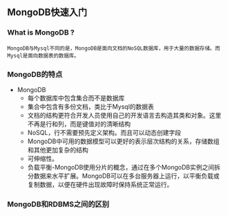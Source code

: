 ## MongoDB快速入门

### What is MongoDB ? 

```
MongoDB与Mysql不同的是，MongoDB是面向文档的NoSQL数据库，用于大量的数据存储。而Mysql是面向数据表的数据库。
```

### MongoDB的特点

* MongoDB
  * 每个数据库中包含集合而不是数据库
  * 集合中包含有多份文档，类比于Mysql的数据表
  * 文档的结构更符合开发人员使用自己的开发语言去构造其类和对象。这里不再是行和列，而是键值对的清晰结构
  * NoSQL，行不需要预先定义架构。而且可以动态创建字段
  * MongoDB中可用的数据模型可以更好的表示层次结构的关系，存储数组和其他更加复杂的结构
  * 可伸缩性。
  * 负载平衡-MongoDB使用分片的概念，通过在多个MongoDB实例之间拆分数据来水平扩展。MongoDB可以在多台服务器上运行，以平衡负载或复制数据，以便在硬件出现故障时保持系统正常运行。

### MongoDB和RDBMS之间的区别

```html

```







